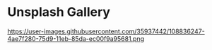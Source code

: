# Unsplash Gallery

https://user-images.githubusercontent.com/35937442/108836247-4ae7f280-75d9-11eb-85da-ec00f9a95681.png
